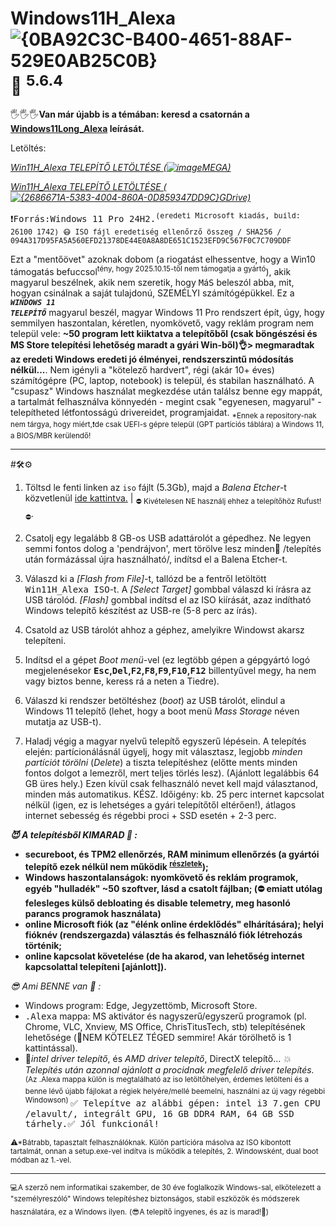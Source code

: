 # Windows11H_Alexa![{0BA92C3C-B400-4651-88AF-529E0AB25C0B}](https://github.com/user-attachments/assets/9d658da6-8d6f-4684-b26b-a16613120585)🛟 <sup>5.6.4</sup>

🖐️🖐️🖐️<b>Van már újabb is a témában: keresd a csatornán a <a href=https://github.com/mondomata/Windows11Long_Alexa>Windows11Long_Alexa</a> leírását.</b>

Letöltés:

<a href="https://mega.nz/folder/YJZiFRLQ#SVjGnGg5Cu_gCwf6CbPY0w">*Win11H_Alexa TELEPÍTŐ LETÖLTÉSE (![image](https://github.com/user-attachments/assets/d592ce7a-00c7-4448-98a4-e3fe69351b82)MEGA)*</a>


<a href="https://drive.google.com/drive/folders/1PjNjLoUtQdGAW1A2i_0EOtZBQQqCw1Ox?usp=drive_link">*Win11H_Alexa TELEPÍTŐ LETÖLTÉSE (![{2686671A-5383-4004-860A-0D859347DD9C}](https://github.com/user-attachments/assets/9b0ed1e6-0d82-4381-882d-fa5f94f2b6e2)GDrive)*</a> 


<tt>❗Forrás:Windows 11 Pro 24H2.<sup>(eredeti Microsoft kiadás, build: 26100 1742)
😷 ISO fájl eredetiség ellenőrző összeg / SHA256 / 094A317D95FA5A560EFD21378DE44E0A8A8DE651C1523EFD9C567F0C7C709DDF </sup></tt>

Ezt a "mentőövet" azoknak dobom (a riogatást elhessentve, hogy a Win10 támogatás befuccsol<sup>tény, hogy 2025.10.15-től nem támogatja a gyártó</sup>), akik magyarul beszélnek, akik nem szeretik, hogy <tt>M</tt>á<tt>S</tt> beleszól abba, mit, hogyan csinálnak a saját tulajdonú, SZEMÉLYI számítógépükkel.
Ez a <CODE><b><i>WINDOWS 11 TELEPÍTŐ</i></b></CODE> magyarul beszél, magyar Windows 11 Pro rendszert épít, úgy, hogy semmilyen haszontalan, kéretlen, nyomkövető, vagy reklám program nem települ vele: <b>~50 program lett kiiktatva a telepítőből (csak böngészési és MS Store telepítési lehetőség maradt a gyári Win-ből)👌> megmaradtak az eredeti Windows eredeti jó élményei, rendszerszintű módosítás nélkül...</b>. 
Nem igényli a "kötelező hardvert", régi (akár 10+ éves) számítógépre (PC, laptop, notebook) is települ, és stabilan használható. 
A "csupasz" Windows használat megkezdése után találsz benne egy mappát, a tartalmát felhasználva könnyedén - megint csak "egyenesen, magyarul" - telepítheted létfontosságú drivereidet, programjaidat. <sub>*Ennek a repository-nak nem tárgya, hogy miért,❗de csak UEFI-s gépre települ (GPT partíciós táblára) a Windows 11, a BIOS/MBR kerülendő!</sub>

<hr>
#🛠️⚙️

1. Töltsd le fenti linken az <code>iso</code> fájlt (5.3Gb), majd a *Balena Etcher*-t közvetlenül <a href="https://github.com/balena-io/etcher/releases/download/v2.1.0/balenaEtcher-2.1.0.Setup.exe">ide kattintva.</a> | <sub> ⛔ Kivételesen NE használj ehhez a telepítőhöz Rufust! ⛔</sub>.

2. Csatolj egy legalább 8 GB-os USB adattárolót a gépedhez. Ne legyen semmi fontos dolog a 'pendrájvon', mert törölve lesz minden🚩 /telepítés után formázással újra használható/, indítsd el a Balena Etcher-t.
   
3. Válaszd ki a *[Flash from File]*-t, tallózd be a fentről letöltött <tt>Win11H_Alexa ISO</tt>-t. A *[Select Target]* gombbal válaszd ki írásra az USB tárolód. *[Flash]* gombbal indítsd el az ISO kiírását, azaz indítható Windows telepítő készítést az USB-re (5-8 perc az írás).
   
4. Csatold az USB tárolót ahhoz a géphez, amelyikre Windowst akarsz telepíteni.
   
5. Indítsd el a gépet *Boot menü*-vel (ez legtöbb gépen a gépgyártó logó megjelenésekor <b><tt>Esc</tt>,<tt>Del</tt>,<tt>F2</tt>,<tt>F8</tt>,<tt>F9</tt>,<tt>F10</tt>,<tt>F12</tt></b> billentyűvel megy, ha nem vagy biztos benne, keress rá a neten a Tiedre).
   
6. Válaszd ki rendszer betöltéshez (*boot*) az USB tárolót, elindul a Windows 11 telepítő (lehet, hogy a boot menü *Mass Storage* néven mutatja az USB-t).
    
7. Haladj végig a magyar nyelvű telepítő egyszerű lépésein. A telepítés elején: partícionálásnál ügyelj, hogy mit választasz, legjobb *minden partíciót törölni* (*Delete*) a tiszta telepítéshez (előtte ments minden fontos dolgot a lemezről, mert teljes törlés lesz). (Ajánlott legalábbis 64 GB üres hely.) Ezen kívül csak felhasználó nevet kell majd választanod, minden más automatikus. KÉSZ.
   Időigény: kb. 25 perc internet kapcsolat nélkül (igen, ez is lehetséges a gyári telepítőtől eltérően!), átlagos internet sebesség és régebbi proci + SSD esetén + 2-3 perc.
  <b>

*😈 A telepítésből KIMARAD 💩 :*
     
- secureboot, és TPM2 ellenőrzés, RAM minimum ellenőrzés (a gyártói telepítő ezek nélkül nem működik <sup><a href="https://www.microsoft.com/hu-hu/windows/windows-11-specifications">részletek</a></sup>);
- Windows haszontalanságok: nyomkövető és reklám programok, egyéb "hulladék" ~50 szoftver, lásd a csatolt fájlban; (⛔ emiatt utólag felesleges külső debloating és disable telemetry, meg hasonló parancs programok használata)
- online Microsoft fiók (az "élénk online érdeklődés" elhárítására); helyi fióknév (rendszergazda) választás és felhasználó fiók létrehozás történik;
- online kapcsolat követelése (de ha akarod, van lehetőség internet kapcsolattal telepíteni [ajánlott]).
  </b>

*😎 Ami BENNE van 👀 :*
- Windows program: Edge, Jegyzettömb, Microsoft Store.
- <tt>.Alexa</tt> mappa: MS aktivátor és nagyszerű/egyszerű programok (pl. Chrome, VLC, Xnview, MS Office, ChrisTitusTech, stb) telepítésének lehetősége (🥳NEM KÖTELEZ TÉGED semmire! Akár törölhető is 1 kattintással).
- 🥇*intel driver telepítő*, és *AMD driver telepítő*, DirectX telepítő... *💥Telepítés után azonnal ajánlott a procidnak megfelelő driver telepítés.*
<sup>(Az .Alexa mappa külön is megtalálható az iso letöltőhelyen, érdemes letölteni és a benne lévő újabb fájlokat a régiek helyére/mellé beemelni, használni az új vagy régebbi Windowson) </sup>
<tt>✅ Telepítve az alábbi gépen: intel i3 7.gen CPU /elavult/, integrált GPU, 16 GB DDR4 RAM, 64 GB SSD tárhely.✅ Jól funkcionál!</tt>

<sub>⚠*Bátrabb, tapasztalt felhasználóknak. Külön partícióra másolva  az ISO kibontott tartalmát, onnan a setup.exe-vel indítva is működik a telepítés, 2. Windowsként, dual boot módban az 1.-vel.</sub>
<hr>

<sub>💻A szerző nem informatikai szakember, de 30 éve foglalkozik Windows-sal, elkötelezett a "személyreszóló" Windows telepítéshez biztonságos, stabil eszközök és módszerek használatára, ez a Windows ilyen.</sub>
<sub>(😎A telepítő ingyenes, és az is marad!💝)</sub>
